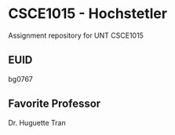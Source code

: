# CSCE1015 - Hochstetler
Assignment repository for UNT CSCE1015
## EUID
bg0767
## Favorite Professor
Dr. Huguette Tran
